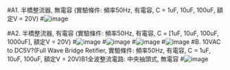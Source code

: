#A1. 半橋整流器, 無電容 (實驗條件: 頻率50Hz, 有電容, C = 1uF, 10uF, 100uF, 額定V = 20V)
#![image](https://github.com/Ethandamnnnn/EC2024/assets/162283778/fd7cb467-8c7a-4677-9b3d-fa1fab786aa6)

#A2. 半橋整流器, 有電容 (實驗條件: 頻率50Hz, 有電容, C = [1uF, 10uF, 100uF, 1000uF], 額定V = 20V)
#![image](https://github.com/Ethandamnnnn/EC2024/assets/162283778/a13f4d37-1314-44a5-b90e-5f888d808b98)
#![image](https://github.com/Ethandamnnnn/EC2024/assets/162283778/37b298a6-99cd-4c4e-89af-714a5851b58c)
#![image](https://github.com/Ethandamnnnn/EC2024/assets/162283778/c1c723ca-a39d-4246-b31a-b7e7b560fd03)
#![image](https://github.com/Ethandamnnnn/EC2024/assets/162283778/296e5be2-10a8-4229-bb95-ff0e93a30faf)
#B. 10VAC to DC5V?(Full Wave Bridge Retifier, 實驗條件: 頻率50Hz, 有電容, C = 1uF, 10uF, 100uF, 額定V = 20V)B1全波整流電路: 中央抽頭式, 無電容
#![image](https://github.com/Ethandamnnnn/EC2024/assets/162283778/ca041dd9-d489-44ae-8567-0f3b862a4283)



